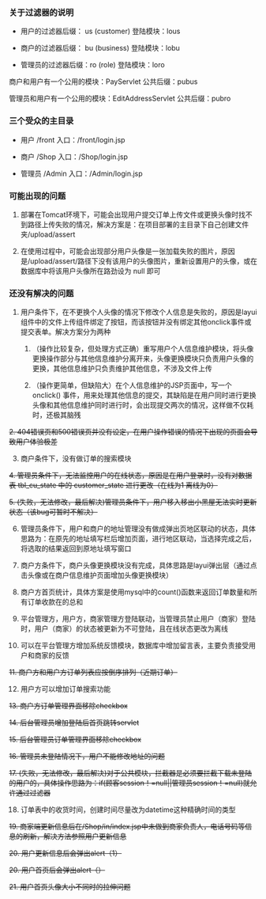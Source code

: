 ### 关于过滤器的说明

- 用户的过滤器后缀： us  (customer)   登陆模块：lous

- 商户的过滤器后缀： bu  (business)   登陆模块：lobu

- 管理员的过滤器后缀：ro  (role)      登陆模块：loro

商户和用户有一个公用的模块：PayServlet    公共后缀：pubus

管理员和用户有一个公用的模块：EditAddressServlet    公共后缀：pubro

### 三个受众的主目录

- 用户   /front      入口：/front/login.jsp

- 商户   /Shop       入口：/Shop/login.jsp

- 管理员 /Admin      入口：/Admin/login.jsp

### 可能出现的问题

1. 部署在Tomcat环境下，可能会出现用户提交订单上传文件或更换头像时找不到路径上传失败的情况，解决方案是：在项目部署的主目录下自己创建文件夹/upload/assert

2. 在使用过程中，可能会出现部分用户头像是一张加载失败的图片，原因是/upload/assert/路径下没有该用户的头像图片，重新设置用户的头像，或在数据库中将该用户头像所在路劲设为 null 即可

### 还没有解决的问题

1. 用户条件下，在不更换个人头像的情况下修改个人信息是失败的，原因是layui组件中的文件上传组件绑定了按钮，而该按钮并没有绑定其他onclick事件或提交表单。解决方案分为两种

    1. （操作比较复杂，但处理方式正确）重写用户个人信息维护模块，将头像更换操作部分与其他信息维护分离开来，头像更换模块只负责用户头像的更换，其他信息维护只负责维护其他信息，不涉及文件上传
    
    2. （操作更简单，但缺陷大）在个人信息维护的JSP页面中，写一个 onclick() 事件，用来处理其他信息的提交，其缺陷是在用户同时进行更换头像和其他信息维护同时进行时，会出现提交两次的情况，这样做不仅耗时，还极其脑残
    
~~2. 404错误页和500错误页并没有设定，在用户操作错误的情况下出现的页面会导致用户体验极差~~

3. 商户条件下，没有做订单的搜索模块

~~4. 管理员条件下，无法监控用户的在线状态，原因是在用户登录时，没有对数据表 tbl_cu_state 中的 customer_state 进行更改（在线为1 离线为0）~~

~~5. (失败，无法修改，最后解决)管理员条件下，用户移入移出小黑屋无法实时更新状态（该bug可暂时不解决）~~

6. 管理员条件下，用户和商户的地址管理没有做成弹出页地区联动的状态，具体思路为：在原先的地址填写栏后增加页面，进行地区联动，当选择完成之后，将选取的结果返回到原地址填写窗口

7. 商户方条件下，商户头像更换模块没有完成，具体思路是layui弹出层（通过点击头像或在商户信息维护页面增加头像更换模块）

8. 商户方首页统计，具体方案是使用mysql中的count()函数来返回订单数量和所有订单收款在的总和

9. 平台管理方，用户方，商家管理方登陆联动，当管理员禁止用户（商家）登陆时，用户（商家）的状态被更新为不可登陆，且在线状态更改为离线

10. 可以在平台管理方增加系统反馈模块，数据库中增加留言表，主要负责接受用户和商家的反馈

~~11. 商户方和用户方订单列表应按倒序排列（近期订单）~~

12. 用户方可以增加订单搜索功能

~~13. 商户方订单管理界面移除checkbox~~

~~14. 后台管理员增加登陆后首页跳转servlet~~

~~15. 后台管理员订单管理界面移除checkbox~~

~~16. 管理员未登陆情况下，用户不能修改地址的问题~~

~~17. (失败，无法修改，最后解决)对于公共模块，拦截器是必须要拦截下载未登陆的用户的，具体操作思路为：if(顾客session！=null||管理员session！=null)就允许通过过滤器~~

18. 订单表中的收货时间，创建时间尽量改为datetime这种精确时间的类型

~~19. 商家端更新信息后在/Shop/in/index.jsp中未做到商家负责人，电话号码等信息的刷新，解决方法参照用户更新信息~~

~~20. 用户更新信息后会弹出alert（1）~~

~~20. 用户首页后会弹出alert（）~~

~~21. 用户首页头像大小不同时的拉伸问题~~
